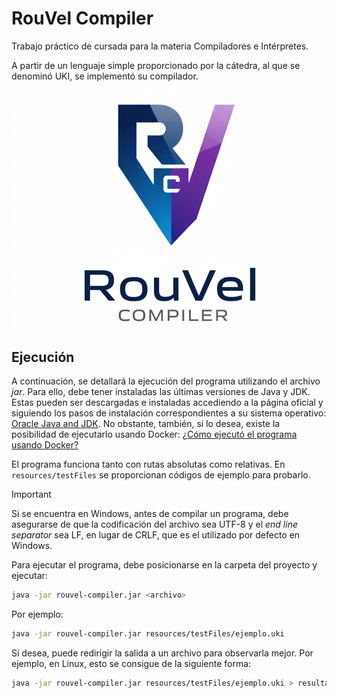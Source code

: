 # RouVel Compiler

Trabajo práctico de cursada para la materia Compiladores e Intérpretes.

A partir de un lenguaje simple proporcionado por la cátedra, al que se denominó UKI, se implementó su compilador.

![Ícono](resources/images/logo-recortado.png)

## Ejecución

A continuación, se detallará la ejecución del programa utilizando el archivo _jar_. Para ello, debe tener instaladas las últimas versiones de Java y JDK. Estas pueden ser descargadas e instaladas accediendo a la página oficial y siguiendo los pasos de instalación correspondientes a su sistema operativo: [Oracle Java and JDK](https://www.oracle.com/java/technologies/downloads/#java25). No obstante, también, si lo desea, existe la posibilidad de ejecutarlo usando Docker: [¿Cómo ejecutó el programa usando Docker?](resources/markdown/docker.md)

El programa funciona tanto con rutas absolutas como relativas. En `resources/testFiles` se proporcionan códigos de ejemplo para probarlo.

> [!IMPORTANT]
> Si se encuentra en Windows, antes de compilar un programa, debe asegurarse de que la codificación del archivo sea UTF-8 y el _end line separator_ sea LF, en lugar de CRLF, que es el utilizado por defecto en Windows.

Para ejecutar el programa, debe posicionarse en la carpeta del proyecto y ejecutar:

```sh
java -jar rouvel-compiler.jar <archivo>
```

Por ejemplo:

```sh
java -jar rouvel-compiler.jar resources/testFiles/ejemplo.uki
```

Si desea, puede redirigir la salida a un archivo para observarla mejor. Por ejemplo, en Linux, esto se consigue de la siguiente forma:

```sh
java -jar rouvel-compiler.jar resources/testFiles/ejemplo.uki > resultados-compilacion.txt
```

